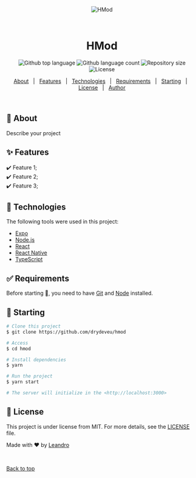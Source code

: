 <div align="center" id="top"> 
  <img src="./.github/app.gif" alt="HMod" />

&#xa0;

  <!-- <a href="https://hmod.netlify.app">Demo</a> -->
</div>

<h1 align="center">HMod</h1>

<p align="center">
  <img alt="Github top language" src="https://img.shields.io/github/languages/top/drydeveu/hmod?color=56BEB8">

  <img alt="Github language count" src="https://img.shields.io/github/languages/count/drydeveu/hmod?color=56BEB8">

  <img alt="Repository size" src="https://img.shields.io/github/repo-size/drydeveu/hmod?color=56BEB8">

  <img alt="License" src="https://img.shields.io/github/license/drydeveu/hmod?color=56BEB8">

  <!-- <img alt="Github issues" src="https://img.shields.io/github/issues/drydeveu/hmod?color=56BEB8" /> -->

  <!-- <img alt="Github forks" src="https://img.shields.io/github/forks/drydeveu/hmod?color=56BEB8" /> -->

  <!-- <img alt="Github stars" src="https://img.shields.io/github/stars/drydeveu/hmod?color=56BEB8" /> -->
</p>

<!-- Status -->

<!-- <h4 align="center">
	🚧  HMod 🚀 Under construction...  🚧
</h4>

<hr> -->

<p align="center">
  <a href="#dart-about">About</a> &#xa0; | &#xa0; 
  <a href="#sparkles-features">Features</a> &#xa0; | &#xa0;
  <a href="#rocket-technologies">Technologies</a> &#xa0; | &#xa0;
  <a href="#white_check_mark-requirements">Requirements</a> &#xa0; | &#xa0;
  <a href="#checkered_flag-starting">Starting</a> &#xa0; | &#xa0;
  <a href="#memo-license">License</a> &#xa0; | &#xa0;
  <a href="https://github.com/drydeveu" target="_blank">Author</a>
</p>

<br>

## :dart: About

Describe your project

## :sparkles: Features

:heavy_check_mark: Feature 1;\
:heavy_check_mark: Feature 2;\
:heavy_check_mark: Feature 3;

## :rocket: Technologies

The following tools were used in this project:

- [Expo](https://expo.io/)
- [Node.js](https://nodejs.org/en/)
- [React](https://pt-br.reactjs.org/)
- [React Native](https://reactnative.dev/)
- [TypeScript](https://www.typescriptlang.org/)

## :white_check_mark: Requirements

Before starting :checkered_flag:, you need to have [Git](https://git-scm.com) and [Node](https://nodejs.org/en/) installed.

## :checkered_flag: Starting

```bash
# Clone this project
$ git clone https://github.com/drydeveu/hmod

# Access
$ cd hmod

# Install dependencies
$ yarn

# Run the project
$ yarn start

# The server will initialize in the <http://localhost:3000>
```

## :memo: License

This project is under license from MIT. For more details, see the [LICENSE](LICENSE.md) file.

Made with :heart: by <a href="https://github.com/drydeveu" target="_blank">Leandro</a>

&#xa0;

<a href="#top">Back to top</a>

